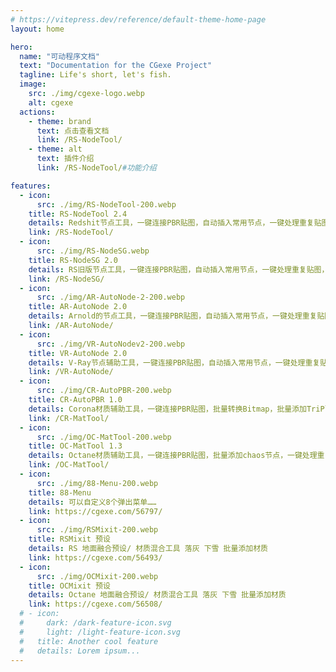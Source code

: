 ```yaml
---
# https://vitepress.dev/reference/default-theme-home-page
layout: home

hero:
  name: "可动程序文档"
  text: "Documentation for the CGexe Project"
  tagline: Life's short, let's fish.
  image:
    src: ./img/cgexe-logo.webp
    alt: cgexe
  actions:
    - theme: brand
      text: 点击查看文档
      link: /RS-NodeTool/
    - theme: alt
      text: 插件介绍
      link: /RS-NodeTool/#功能介绍

features:
  - icon: 
      src: ./img/RS-NodeTool-200.webp
    title: RS-NodeTool 2.4
    details: Redshit节点工具，一键连接PBR贴图，自动插入常用节点，一键处理重复贴图，自动连接指定通道……
    link: /RS-NodeTool/
  - icon:
      src: ./img/RS-NodeSG.webp
    title: RS-NodeSG 2.0
    details: RS旧版节点工具，一键连接PBR贴图，自动插入常用节点，一键处理重复贴图，自动连接指定通道……
    link: /RS-NodeSG/
  - icon:
      src: ./img/AR-AutoNode-2-200.webp
    title: AR-AutoNode 2.0
    details: Arnold的节点工具，一键连接PBR贴图，自动插入常用节点，一键处理重复贴图，自动连接指定通道……
    link: /AR-AutoNode/
  - icon:
      src: ./img/VR-AutoNodev2-200.webp
    title: VR-AutoNode 2.0
    details: V-Ray节点辅助工具，一键连接PBR贴图，自动插入常用节点，一键处理重复贴图，自动连接指定通道……
    link: /VR-AutoNode/
  - icon:
      src: ./img/CR-AutoPBR-200.webp
    title: CR-AutoPBR 1.0
    details: Corona材质辅助工具，一键连接PBR贴图，批量转换Bitmap，批量添加TriPlanar节点，一键处理重复贴图……
    link: /CR-MatTool/
  - icon: 
      src: ./img/OC-MatTool-200.webp
    title: OC-MatTool 1.3
    details: Octane材质辅助工具，一键连接PBR贴图，批量添加chaos节点，一键处理重复贴图，自动设置ID……
    link: /OC-MatTool/
  - icon:
      src: ./img/88-Menu-200.webp
    title: 88-Menu
    details: 可以自定义8个弹出菜单……
    link: https://cgexe.com/56797/
  - icon:
      src: ./img/RSMixit-200.webp
    title: RSMixit 预设
    details: RS 地面融合预设/ 材质混合工具 落灰 下雪 批量添加材质
    link: https://cgexe.com/56493/
  - icon:
      src: ./img/OCMixit-200.webp
    title: OCMixit 预设
    details: Octane 地面融合预设/ 材质混合工具 落灰 下雪 批量添加材质
    link: https://cgexe.com/56508/
  # - icon:
  #     dark: /dark-feature-icon.svg
  #     light: /light-feature-icon.svg
  #   title: Another cool feature
  #   details: Lorem ipsum...
---
```



